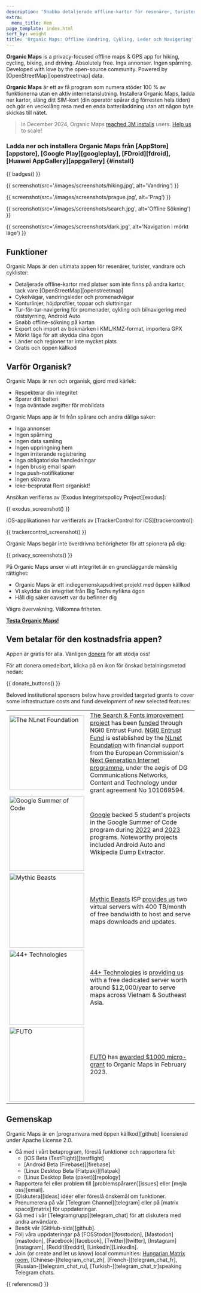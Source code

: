 ```yaml
---
description: 'Snabba detaljerade offline-kartor för resenärer, turister, förare, vandrare och cyklister skapade av grundarna av appen MapsWithMe (Maps.Me).'
extra:
  menu_title: Hem
page_template: index.html
sort_by: weight
title: 'Organic Maps: Offline Vandring, Cykling, Leder och Navigering'
---
```


**Organic Maps** is a privacy-focused offline maps & GPS app for hiking, cycling, biking, and driving. Absolutely free. Inga annonser. Ingen spårning. Developed with love by the open-source community. Powered by [OpenStreetMap][openstreetmap] data.

**Organic Maps** är ett av få program som numera stöder 100 % av funktionerna utan en aktiv internetanslutning. Installera Organic Maps, ladda ner kartor, släng ditt SIM-kort (din operatör spårar dig förresten hela tiden) och gör en veckolång resa med en enda batteriladdning utan att någon byte skickas till nätet.

> In December 2024, Organic Maps [reached 3M installs](@/news/2024-12-20/411/index.md) users. [Help us](@/donate/index.md) to scale!

### Ladda ner och installera Organic Maps från [AppStore][appstore], [Google Play][googleplay], [FDroid][fdroid], [Huawei AppGallery][appgallery] {#install}

{{ badges() }}

{{ screenshot(src='/images/screenshots/hiking.jpg', alt='Vandring') }}

{{ screenshot(src='/images/screenshots/prague.jpg', alt='Prag') }}

{{ screenshot(src='/images/screenshots/search.jpg', alt='Offline Sökning')
}}

{{ screenshot(src='/images/screenshots/dark.jpg', alt='Navigation i mörkt
läge') }}

## Funktioner

Organic Maps är den ultimata appen för resenärer, turister, vandrare och
cyklister:

- Detaljerade offline-kartor med platser som inte finns på andra kartor,
  tack vare [OpenStreetMap][openstreetmap]
- Cykelvägar, vandringsleder och promenadvägar
- Konturlinjer, höjdprofiler, toppar och sluttningar
- Tur-för-tur-navigering för promenader, cykling och bilnavigering med
  röststyrning, Android Auto
- Snabb offline-sökning på kartan
- Export och import av bokmärken i KML/KMZ-format, importera GPX
- Mörkt läge för att skydda dina ögon
- Länder och regioner tar inte mycket plats
- Gratis och öppen källkod

## Varför Organisk?

Organic Maps är ren och organisk, gjord med kärlek:

- Respekterar din integritet
- Sparar ditt batteri
- Inga oväntade avgifter för mobildata

Organic Maps app är fri från spårare och andra dåliga saker:

- Inga annonser
- Ingen spårning
- Ingen data samling
- Ingen uppringning hem
- Ingen irriterande registrering
- Inga obligatoriska handledningar
- Ingen brusig email spam
- Inga push-notifikationer
- Ingen skitvara
- ~~Icke-besprutat~~ Rent organiskt!

Ansökan verifieras av [Exodus Integritetspolicy Project][exodus]:

{{ exodus_screenshot() }}

iOS-applikationen har verifierats av [TrackerControl för
iOS][trackercontrol]:

{{ trackercontrol_screenshot() }}

Organic Maps begär inte överdrivna behörigheter för att spionera på dig:

{{ privacy_screenshots() }}

På Organic Maps anser vi att integritet är en grundläggande mänsklig
rättighet:

- Organic Maps är ett indiegemenskapsdrivet projekt med öppen källkod
- Vi skyddar din integritet från Big Techs nyfikna ögon
- Håll dig säker oavsett var du befinner dig

Vägra övervakning. Välkomna friheten.

**[Testa Organic Maps!](#install)**

## Vem betalar för den kostnadsfria appen?

Appen är gratis för alla. Vänligen [donera](@/donate/index.md) för att
stödja oss!

För att donera omedelbart, klicka på en ikon för önskad betalningsmetod
nedan:

{{ donate_buttons() }}

Beloved institutional sponsors below have provided targeted grants to cover
some infrastructure costs and fund development of new selected features:

<table style="border-spacing: 20px">
  <tr>
    <td>
      <a href="https://nlnet.nl/"><img src="sponsors/nlnet.svg" alt="The NLnet Foundation" width="200px"></a>
    </td>
    <td>
      <a href="https://github.com/organicmaps/organicmaps/milestone/7">The Search & Fonts improvement project</a> has been <a href="https://nlnet.nl/project/OrganicMaps/">funded</a> through NGI0 Entrust Fund. <a href="https://nlnet.nl/entrust/">NGI0 Entrust Fund</a> is established by the <a href="https://nlnet.nl/">NLnet Foundation</a> with financial support from the European Commission's <a href="https://www.ngi.eu/">Next Generation Internet programme</a>, under the aegis of DG Communications Networks, Content and Technology under grant agreement No 101069594.
    </td>
  </tr>
  <tr>
    <td>
      <a href="https://summerofcode.withgoogle.com/"><img src="sponsors/gsoc.svg" alt="Google Summer of Code" width="200px"></a>
    </td>
    <td>
      <a href="https://summerofcode.withgoogle.com/">Google</a> backed 5 student's projects in the Google Summer of Code program during <a href="https://summerofcode.withgoogle.com/programs/2022/organizations/organic-maps">2022</a> and <a href="https://summerofcode.withgoogle.com/programs/2023/organizations/organic-maps">2023</a> programs. Noteworthy projects included Android Auto and Wikipedia Dump Extractor.
    </td>
  </tr>
  <tr>
    <td>
      <a href="https://www.mythic-beasts.com/"><img src="sponsors/mythic-beasts.png" alt="Mythic Beasts" width="200px"></a>
    </td>
    <td>
      <a href="https://www.mythic-beasts.com/">Mythic Beasts</a> ISP <a href="https://www.mythic-beasts.com/blog/2021/10/06/improving-the-world-bit-by-expensive-bit/">provides us</a> two virtual servers with 400 TB/month of free bandwidth to host and serve maps downloads and updates.
    </td>
  </tr>
  <tr>
    <td>
      <a href="https://44plus.vn"><img src="sponsors/44plus.svg" alt="44+ Technologies" width="200px"></a>
    </td>
    <td>
      <a href="https://44plus.vn">44+ Technologies</a> is <a href="https://44plus.vn/organicmaps">providing us </a>with a free dedicated server worth around $12,000/year to serve maps across Vietnam & Southeast Asia.
    </td>
  </tr>
  <tr>
    <td>
      <a href="https://futo.org"><img src="sponsors/futo.svg" alt="FUTO" width="200px"></a>
    </td>
    <td>
      <a href="https://futo.org">FUTO</a> has <a href="https://www.youtube.com/watch?v=fJJclgBHrEw">awarded $1000 micro-grant</a> to Organic Maps in February 2023.
    </td>
  </tr>
</table>

## Gemenskap

Organic Maps är en [programvara med öppen källkod][github] licensierad under
Apache License 2.0.

- Gå med i vårt betaprogram, föreslå funktioner och rapportera fel:
  * [iOS Beta (TestFlight)][testflight]
  * [Android Beta (Firebase)][firebase]
  * [Linux Desktop Beta (Flatpak)][flatpak]
  * [Linux Desktop Beta (paket)][repology]
- Rapportera fel eller problem till [problemspåraren][issues] eller [mejla
  oss][email].
- [Diskutera][ideas] idéer eller föreslå önskemål om funktioner.
- Prenumerera på vår [Telegram Channel][telegram] eller på [matrix
  space][matrix] för uppdateringar.
- Gå med i vår [Telegramgrupp][telegram_chat] för att diskutera med andra
  användare.
- Besök vår [GitHub-sida][github].
- Följ våra uppdateringar på [FOSStodon][fosstodon], [Mastodon][mastodon],
  [Facebook][facebook], [Twitter][twitter], [Instagram][instagram],
  [Reddit][reddit], [LinkedIn][LinkedIn].
- Join (or create and let us know) local communities: [Hungarian Matrix
  room](https://matrix.to/#/#organicmapstranslate_hu:matrix.org),
  [Chinese-][telegram_chat_zh], [French-][telegram_chat_fr],
  [Russian-][telegram_chat_ru], [Turkish-][telegram_chat_tr]speaking
  Telegram chats.

[fork]: https://sv.wikipedia.org/wiki/Fork

{{ references() }}
